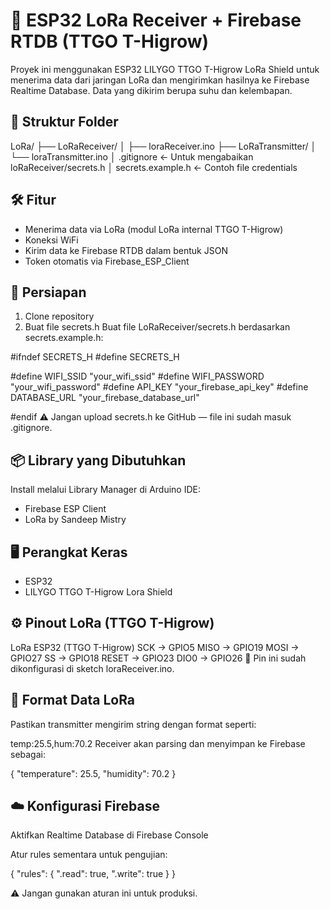 # 🌱 ESP32 LoRa Receiver + Firebase RTDB (TTGO T-Higrow)
Proyek ini menggunakan ESP32 LILYGO TTGO T-Higrow LoRa Shield untuk menerima data dari jaringan LoRa dan mengirimkan hasilnya ke Firebase Realtime Database. Data yang dikirim berupa suhu dan kelembapan.

## 📂 Struktur Folder
LoRa/
├── LoRaReceiver/
│   ├── loraReceiver.ino
├── LoRaTransmitter/
│   └── loraTransmitter.ino
│   .gitignore              ← Untuk mengabaikan loRaReceiver/secrets.h
│   secrets.example.h       ← Contoh file credentials

## 🛠️ Fitur
- Menerima data via LoRa (modul LoRa internal TTGO T-Higrow)
- Koneksi WiFi
- Kirim data ke Firebase RTDB dalam bentuk JSON
- Token otomatis via Firebase_ESP_Client

## 🔧 Persiapan
1. Clone repository
2. Buat file secrets.h
Buat file LoRaReceiver/secrets.h berdasarkan secrets.example.h:

#ifndef SECRETS_H
#define SECRETS_H

#define WIFI_SSID "your_wifi_ssid"
#define WIFI_PASSWORD "your_wifi_password"
#define API_KEY "your_firebase_api_key"
#define DATABASE_URL "your_firebase_database_url"

#endif
⚠️ Jangan upload secrets.h ke GitHub — file ini sudah masuk .gitignore.

## 📦 Library yang Dibutuhkan
Install melalui Library Manager di Arduino IDE:
- Firebase ESP Client
- LoRa by Sandeep Mistry

## 🖥️ Perangkat Keras
- ESP32
- LILYGO TTGO T-Higrow Lora Shield 


## ⚙️ Pinout LoRa (TTGO T-Higrow)
LoRa        ESP32 (TTGO T-Higrow)
SCK   →     GPIO5
MISO  →     GPIO19
MOSI  →     GPIO27
SS    →     GPIO18
RESET →     GPIO23
DIO0  →     GPIO26
📝 Pin ini sudah dikonfigurasi di sketch loraReceiver.ino.

## 📡 Format Data LoRa
Pastikan transmitter mengirim string dengan format seperti:

temp:25.5,hum:70.2
Receiver akan parsing dan menyimpan ke Firebase sebagai:

{
  "temperature": 25.5,
  "humidity": 70.2
}

## ☁️ Konfigurasi Firebase
Aktifkan Realtime Database di Firebase Console

Atur rules sementara untuk pengujian:

{
  "rules": {
    ".read": true,
    ".write": true
  }
}

⚠️ Jangan gunakan aturan ini untuk produksi.
